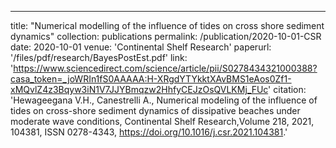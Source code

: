 ---
title: "Numerical modelling of the influence of tides on cross shore sediment dynamics"
collection: publications
permalink: /publication/2020-10-01-CSR
date: 2020-10-01
venue: 'Continental Shelf Research'
paperurl: '/files/pdf/research/BayesPostEst.pdf'
link: 'https://www.sciencedirect.com/science/article/pii/S0278434321000388?casa_token=_joWRIn1fS0AAAAA:H-XRgdYTYkktXAvBMS1eAos0Zf1-xMQvlZ4z3Bqyw3iN1V7JJYBmqzw2HhfyCEJzOsQVLKMj_FUc'
citation: 'Hewageegana V.H., Canestrelli A., Numerical modeling of the influence of tides on cross-shore sediment dynamics of dissipative beaches under moderate wave conditions,
Continental Shelf Research,Volume 218, 2021, 104381, ISSN 0278-4343, https://doi.org/10.1016/j.csr.2021.104381.'
